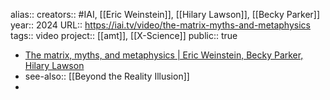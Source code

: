 alias::
creators:: #IAI, [[Eric Weinstein]], [[Hilary Lawson]], [[Becky Parker]] 
year:: 2024
URL:: https://iai.tv/video/the-matrix-myths-and-metaphysics
tags:: video
project:: [[amt]], [[X-Science]] 
public:: true

- [The matrix, myths, and metaphysics | Eric Weinstein, Becky Parker, Hilary Lawson](https://iai.tv/video/the-matrix-myths-and-metaphysics)
- see-also:: [[Beyond the Reality Illusion]]
-